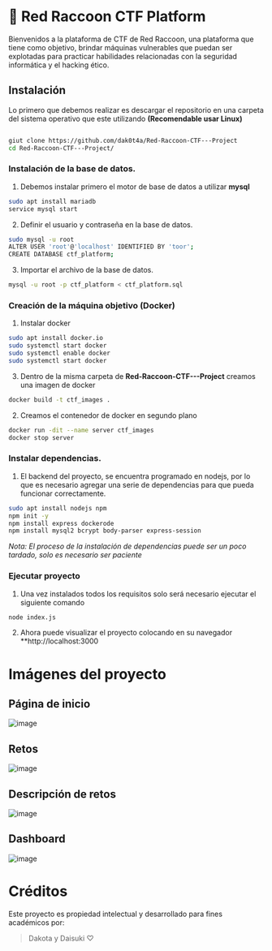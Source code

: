# 📁 Red Raccoon CTF Platform 

Bienvenidos a la plataforma de CTF de Red Raccoon, una plataforma que tiene como objetivo, brindar máquinas vulnerables que puedan ser explotadas para practicar habilidades relacionadas con la seguridad informática y el hacking ético.

## Instalación 

Lo primero que debemos realizar es descargar el repositorio en una carpeta del sistema operativo que este utilizando **(Recomendable usar Linux)**

```bash

giut clone https://github.com/dak0t4a/Red-Raccoon-CTF---Project
cd Red-Raccoon-CTF---Project/ 
```
### Instalación de la base de datos.

1. Debemos instalar primero el motor de base de datos a utilizar **mysql**

```bash
sudo apt install mariadb
service mysql start
```

2. Definir el usuario y contraseña en la base de datos.
```bash
sudo mysql -u root
ALTER USER 'root'@'localhost' IDENTIFIED BY 'toor';
CREATE DATABASE ctf_platform;
```

3. Importar el archivo de la base de datos.

```bash
mysql -u root -p ctf_platform < ctf_platform.sql
```

### Creación de la máquina objetivo (Docker)

1. Instalar docker
```bash
sudo apt install docker.io 
sudo systemctl start docker 
sudo systemctl enable docker
sudo systemctl start docker
```

3. Dentro de la misma carpeta de **Red-Raccoon-CTF---Project** creamos una imagen de docker

```bash
docker build -t ctf_images .
```

2. Creamos el contenedor de docker en segundo plano 

```bash
docker run -dit --name server ctf_images
docker stop server
```

### Instalar dependencias.

1. El backend del proyecto, se encuentra programado en nodejs, por lo que es necesario agregar una serie de dependencias para que pueda funcionar correctamente.

```bash
sudo apt install nodejs npm
npm init -y 
npm install express dockerode
npm install mysql2 bcrypt body-parser express-session
```

*Nota: El proceso de la instalación de dependencias puede ser un poco tardado, solo es necesario ser paciente*
### Ejecutar proyecto

1. Una vez instalados todos los requisitos solo será necesario ejecutar el siguiente comando

```bash
node index.js
```

2. Ahora puede visualizar el proyecto colocando en su navegador **http://localhost:3000

# Imágenes del proyecto

## Página de inicio

![image](https://github.com/user-attachments/assets/b866fac9-af59-4d85-b843-38c893a01a16)

## Retos
![image](https://github.com/user-attachments/assets/2da282ce-5cb7-42b4-ab49-d9eefcca3525)



## Descripción de retos

![image](https://github.com/user-attachments/assets/e8686e4f-0c8b-482f-84e1-664f94cc1a30)



## Dashboard

![image](https://github.com/user-attachments/assets/9e671e4a-f216-48f6-931b-dbb6de3b37b9)

# Créditos

Este proyecto es propiedad intelectual y desarrollado para fines académicos por:

>Dakota y Daisuki ♡
